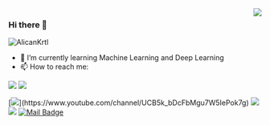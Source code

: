 <img align='right' src="https://github-readme-stats.vercel.app/api?username=AlicanKrtl&show_icons=true">

### Hi there 👋

<p align="left"> <img src="https://komarev.com/ghpvc/?username=cobanov" alt="AlicanKrtl" /> </p>

- 🌱 I’m currently learning Machine Learning and Deep Learning
- 📫 How to reach me: 

[![](https://img.shields.io/twitter/follow/AIicanKartaI?style=social)](https://twitter.com/AIicanKartaI)
[![](https://img.shields.io/github/followers/AIicanKartaI?style=social)](https://www.github.com/AIicanKartaI)

[![](https://img.shields.io/badge/youtube-%23FF0000.svg?&style=for-the-badge&logo=youtube&logoColor=white")](https://www.youtube.com/channel/UCB5k_bDcFbMgu7W5IePok7g)
[![](https://img.shields.io/badge/twitter-%231DA1F2.svg?&style=for-the-badge&logo=twitter&logoColor=white)](https://twitter.com/AIicanKartaI)
[![](https://img.shields.io/badge/linkedin-%230077B5.svg?&style=for-the-badge&logo=linkedin&logoColor=white)](https://www.linkedin.com/in/alican-kartal-a13964209/)
[![Mail Badge](https://img.shields.io/badge/krtlalican@gmail.com-c14438?style=for-the-badge&logo=Gmail&logoColor=white&link=mailto:krtlalican@gmail.com)](mailto:krtlalican@gmail.com)


<!--
**AlicanKrtl/AlicanKrtl** is a ✨ _special_ ✨ repository because its `README.md` (this file) appears on your GitHub profile.

Here are some ideas to get you started:

- 🔭 I’m currently working on ...

- 👯 I’m looking to collaborate on ...
- 🤔 I’m looking for help with ...
- 💬 Ask me about ...
 ...
- 😄 Pronouns: ...
- ⚡ Fun fact: ...
-->
